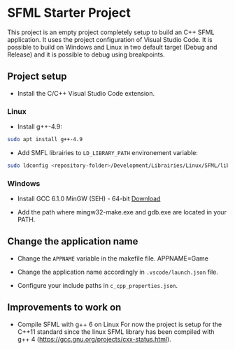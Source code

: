 # SFML Starter Project

This project is an empty project completely setup to build an C++ SFML application.
It uses the project configuration of Visual Studio Code.
It is possible to build on Windows and Linux in two default target (Debug and Release) and it is possible to debug using breakpoints.


## Project setup

* Install the C/C++ Visual Studio Code extension.

### Linux

* Install g++-4.9:
```bash
sudo apt install g++-4.9
```

* Add SMFL librairies to `LD_LIBRARY_PATH` environement variable:
```bash
sudo ldconfig <repository-folder>/Development/Librairies/Linux/SFML/lib
```

### Windows

* Install GCC 6.1.0 MinGW (SEH) - 64-bit [Download](https://sourceforge.net/projects/mingw-w64/files/Toolchains%20targetting%20Win64/Personal%20Builds/mingw-builds/6.1.0/threads-posix/seh/x86_64-6.1.0-release-posix-seh-rt_v5-rev0.7z/download)

* Add the path where mingw32-make.exe and gdb.exe are located in your PATH.

## Change the application name

* Change the `APPNAME` variable in the makefile file.
    APPNAME=Game 

* Change the application name accordingly in `.vscode/launch.json` file.

* Configure your include paths in `c_cpp_properties.json`.

## Improvements to work on

* Compile SFML with g++ 6 on Linux
    For now the project is setup for the C++11 standard since the linux SFML library has been compiled with g++ 4 (https://gcc.gnu.org/projects/cxx-status.html). 
